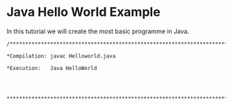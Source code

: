 # Java Hello World Example

In this tutorial we will create the most basic programme in Java.

```
/****************************************************************************************************

*Compilation: javac Helloworld.java

*Execution:   Java HelloWorld




*****************************************************************************************

```````````````
